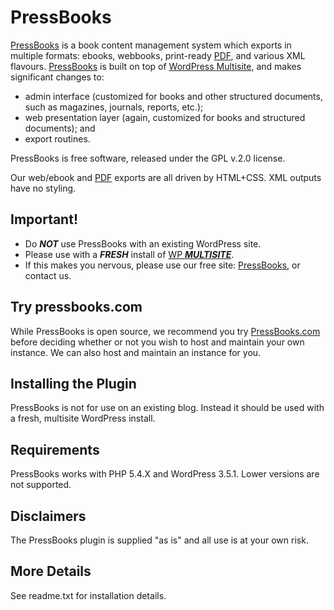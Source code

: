 PressBooks
==========

[PressBooks](http://pressbooks.com) is a book content management system which exports in multiple formats: ebooks, webbooks, print-ready [PDF][], and various XML flavours. [PressBooks](http://pressbooks.com) is built on top of [WordPress Multisite](http://codex.wordpress.org/Glossary#Multisite), and makes significant changes to:
  * admin interface (customized for books and other structured documents, such as magazines, journals, reports, etc.);
  * web presentation layer (again, customized for books and structured documents); and 
  * export routines. 

PressBooks is free software, released under the GPL v.2.0 license. 

Our web/ebook and [PDF][] exports are all driven by HTML+CSS. XML outputs have no styling.

  [PDF]: http://pressbooks.com/prince        "Note: we use the non-free software Prince XML for PDF export."


Important!
----------

 * Do ___NOT___ use PressBooks with an existing WordPress site. 
 * Please use with a ___FRESH___ install of [WP ___MULTISITE___](http://codex.wordpress.org/Glossary#Multisite).
 * If this makes you nervous, please use our free site: [PressBooks](http://pressbooks.com), or contact us.


Try pressbooks.com
------------------

While PressBooks is open source, we recommend you try [PressBooks.com](http://pressbooks.com) before deciding whether or not you wish to host and maintain your own instance. We can also host and maintain an instance for you. 

Installing the Plugin
---------------------

PressBooks is not for use on an existing blog. Instead it should be used with a fresh, multisite WordPress install.

Requirements
------------

PressBooks works with PHP 5.4.X and WordPress 3.5.1. Lower versions are not supported.

Disclaimers
-----------

The PressBooks plugin is supplied "as is" and all use is at your own risk.

More Details
------------

See readme.txt for installation details.
